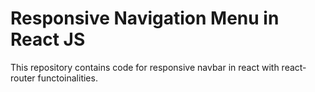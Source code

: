 # Responsive Navigation Menu in React JS

This repository contains code for responsive navbar in react with react-router functoinalities.



